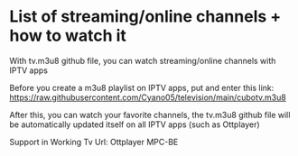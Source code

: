 # List of streaming/online channels + how to watch it
With tv.m3u8 github file, you can watch streaming/online channels with IPTV apps

Before you create a m3u8 playlist on IPTV apps, put and enter this link: https://raw.githubusercontent.com/Cyano05/television/main/cubotv.m3u8

After this, you can watch your favorite channels, the tv.m3u8 github file will be automatically updated itself on all IPTV apps (such as Ottplayer)

Support in Working Tv Url:
Ottplayer
MPC-BE
